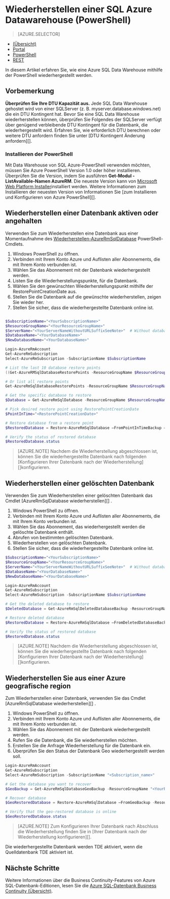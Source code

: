 <properties
   pageTitle="Wiederherstellen einer SQL Azure Datawarehouse (PowerShell) | Microsoft Azure"
   description="Zum Wiederherstellen einer Azure SQL-Data Warehouse PowerShell-Aufgaben."
   services="sql-data-warehouse"
   documentationCenter="NA"
   authors="Lakshmi1812"
   manager="barbkess"
   editor=""/>

<tags
   ms.service="sql-data-warehouse"
   ms.devlang="NA"
   ms.topic="article"
   ms.tgt_pltfrm="NA"
   ms.workload="data-services"
   ms.date="09/21/2016"
   ms.author="lakshmir;barbkess;sonyama"/>

# <a name="restore-an-azure-sql-data-warehouse-powershell"></a>Wiederherstellen einer SQL Azure Datawarehouse (PowerShell)

> [AZURE.SELECTOR]
- [(Übersicht)][]
- [Portal][]
- [PowerShell][]
- [REST][]

In diesem Artikel erfahren Sie, wie eine Azure SQL Data Warehouse mithilfe der PowerShell wiederhergestellt werden.

## <a name="before-you-begin"></a>Vorbemerkung

**Überprüfen Sie Ihre DTU Kapazität aus.** Jede SQL Data Warehouse gehostet wird von einer SQLServer (z. B. myserver.database.windows.net) die ein DTU Kontingent hat.  Bevor Sie eine SQL Data Warehouse wiederherstellen können, überprüfen Sie Folgendes der SQLServer verfügt über genügend verbleibende DTU Kontingent für die Datenbank, die wiederhergestellt wird. Erfahren Sie, wie erforderlich DTU berechnen oder weitere DTU anfordern finden Sie unter [DTU Kontingent Änderung anfordern][].

### <a name="install-powershell"></a>Installieren der PowerShell

Mit Data Warehouse von SQL Azure-PowerShell verwenden möchten, müssen Sie Azure PowerShell Version 1.0 oder höher installieren.  Überprüfen Sie die Version, indem Sie ausführen **Get-Modul - ListAvailable-Namen AzureRM**.  Die neueste Version kann von [Microsoft Web Platform Installer][]installiert werden.  Weitere Informationen zum Installieren der neuesten Version von Informationen Sie [zum Installieren und Konfigurieren von Azure PowerShell][].

## <a name="restore-an-active-or-paused-database"></a>Wiederherstellen einer Datenbank aktiven oder angehalten

Verwenden Sie zum Wiederherstellen eine Datenbank aus einer Momentaufnahme des [Wiederherstellen-AzureRmSqlDatabase][] PowerShell-Cmdlets.

1. Windows PowerShell zu öffnen.
2. Verbinden mit Ihrem Konto Azure und Auflisten aller Abonnements, die mit Ihrem Konto verbunden ist.
3. Wählen Sie das Abonnement mit der Datenbank wiederhergestellt werden.
4. Listen Sie die Wiederherstellungspunkte, für die Datenbank.
5. Wählen Sie den gewünschten Wiederherstellungspunkt mithilfe der RestorePointCreationDate aus.
6. Stellen Sie die Datenbank auf die gewünschte wiederherstellen, zeigen Sie wieder her.
7. Stellen Sie sicher, dass die wiederhergestellte Datenbank online ist.

```Powershell

$SubscriptionName="<YourSubscriptionName>"
$ResourceGroupName="<YourResourceGroupName>"
$ServerName="<YourServerNameWithoutURLSuffixSeeNote>"  # Without database.windows.net
$DatabaseName="<YourDatabaseName>"
$NewDatabaseName="<YourDatabaseName>"

Login-AzureRmAccount
Get-AzureRmSubscription
Select-AzureRmSubscription -SubscriptionName $SubscriptionName

# List the last 10 database restore points
((Get-AzureRMSqlDatabaseRestorePoints -ResourceGroupName $ResourceGroupName -ServerName $ServerName -DatabaseName ($DatabaseName).RestorePointCreationDate)[-10 .. -1]

# Or list all restore points
Get-AzureRmSqlDatabaseRestorePoints -ResourceGroupName $ResourceGroupName -ServerName $ServerName -DatabaseName $DatabaseName

# Get the specific database to restore
$Database = Get-AzureRmSqlDatabase -ResourceGroupName $ResourceGroupName -ServerName $ServerName -DatabaseName $DatabaseName

# Pick desired restore point using RestorePointCreationDate
$PointInTime="<RestorePointCreationDate>"  

# Restore database from a restore point
$RestoredDatabase = Restore-AzureRmSqlDatabase –FromPointInTimeBackup –PointInTime $PointInTime -ResourceGroupName $Database.ResourceGroupName -ServerName $Database.$ServerName -TargetDatabaseName $NewDatabaseName –ResourceId $Database.ResourceID

# Verify the status of restored database
$RestoredDatabase.status

```

>[AZURE.NOTE] Nachdem die Wiederherstellung abgeschlossen ist, können Sie die wiederhergestellte Datenbank nach folgenden [Konfigurieren Ihrer Datenbank nach der Wiederherstellung][]konfigurieren.


## <a name="restore-a-deleted-database"></a>Wiederherstellen einer gelöschten Datenbank

Verwenden Sie zum Wiederherstellen einer gelöschten Datenbank das Cmdlet [AzureRmSqlDatabase wiederherstellen][] .

1. Windows PowerShell zu öffnen.
2. Verbinden mit Ihrem Konto Azure und Auflisten aller Abonnements, die mit Ihrem Konto verbunden ist.
3. Wählen Sie das Abonnement, das wiederhergestellt werden die gelöschte Datenbank enthält.
4. Abrufen von bestimmten gelöschten Datenbank.
5. Wiederherstellen von gelöschten Datenbank.
6. Stellen Sie sicher, dass die wiederhergestellte Datenbank online ist.

```Powershell
$SubscriptionName="<YourSubscriptionName>"
$ResourceGroupName="<YourResourceGroupName>"
$ServerName="<YourServerNameWithoutURLSuffixSeeNote>"  # Without database.windows.net
$DatabaseName="<YourDatabaseName>"
$NewDatabaseName="<YourDatabaseName>"

Login-AzureRmAccount
Get-AzureRmSubscription
Select-AzureRmSubscription -SubscriptionName $SubscriptionName

# Get the deleted database to restore
$DeletedDatabase = Get-AzureRmSqlDeletedDatabaseBackup -ResourceGroupName $ResourceGroupNam -ServerName $ServerName -DatabaseName $DatabaseName

# Restore deleted database
$RestoredDatabase = Restore-AzureRmSqlDatabase –FromDeletedDatabaseBackup –DeletionDate $DeletedDatabase.DeletionDate -ResourceGroupName $DeletedDatabase.ResourceGroupName -ServerName $DeletedDatabase.ServerName -TargetDatabaseName $NewDatabaseName –ResourceId $DeletedDatabase.ResourceID

# Verify the status of restored database
$RestoredDatabase.status
```

>[AZURE.NOTE] Nachdem die Wiederherstellung abgeschlossen ist, können Sie die wiederhergestellte Datenbank nach folgenden [Konfigurieren Ihrer Datenbank nach der Wiederherstellung][]konfigurieren.


## <a name="restore-from-an-azure-geographical-region"></a>Wiederherstellen Sie aus einer Azure geografische region

Zum Wiederherstellen einer Datenbank, verwenden Sie das Cmdlet [AzureRmSqlDatabase wiederherstellen][] .

1. Windows PowerShell zu öffnen.
2. Verbinden mit Ihrem Konto Azure und Auflisten aller Abonnements, die mit Ihrem Konto verbunden ist.
3. Wählen Sie das Abonnement mit der Datenbank wiederhergestellt werden.
4. Rufen Sie die Datenbank, die Sie wiederherstellen möchten.
5. Erstellen Sie die Anfrage Wiederherstellung für die Datenbank ein.
6. Überprüfen Sie den Status der Datenbank Geo wiederhergestellt werden soll.

```Powershell
Login-AzureRmAccount
Get-AzureRmSubscription
Select-AzureRmSubscription -SubscriptionName "<Subscription_name>"

# Get the database you want to recover
$GeoBackup = Get-AzureRmSqlDatabaseGeoBackup -ResourceGroupName "<YourResourceGroupName>" -ServerName "<YourServerName>" -DatabaseName "<YourDatabaseName>"

# Recover database
$GeoRestoredDatabase = Restore-AzureRmSqlDatabase –FromGeoBackup -ResourceGroupName "<YourResourceGroupName>" -ServerName "<YourTargetServer>" -TargetDatabaseName "<NewDatabaseName>" –ResourceId $GeoBackup.ResourceID

# Verify that the geo-restored database is online
$GeoRestoredDatabase.status
```

>[AZURE.NOTE] Zum Konfigurieren Ihrer Datenbank nach Abschluss die Wiederherstellung finden Sie in [Ihrer Datenbank nach der Wiederherstellung konfigurieren][]. 


Die wiederhergestellte Datenbank werden TDE aktiviert, wenn die Quelldatenbank TDE aktiviert ist.


## <a name="next-steps"></a>Nächste Schritte
Weitere Informationen über die Business Continuity-Features von Azure SQL-Datenbank-Editionen, lesen Sie die [Azure SQL-Datenbank Business Continuity (Übersicht)][].

<!--Image references-->

<!--Article references-->
[Azure SQL-Datenbank Business Continuity (Übersicht)]: sql-database-business-continuity.md
[Anfordern einer Änderung der DTU Kontingent]: ./sql-data-warehouse-get-started-create-support-ticket.md#request-quota-change
[Konfigurieren Sie die Datenbank nach der Wiederherstellung]: ./sql-database-disaster-recovery.md#configure-your-database-after-recovery
[So installieren und Konfigurieren von Azure PowerShell]: powershell-install-configure.md
[(Übersicht)]: ./sql-data-warehouse-restore-database-overview.md
[Portal]: ./sql-data-warehouse-restore-database-portal.md
[PowerShell]: ./sql-data-warehouse-restore-database-powershell.md
[REST]: ./sql-data-warehouse-restore-database-rest-api.md
[Konfigurieren Sie die Datenbank nach der Wiederherstellung]: ./sql-database-disaster-recovery.md#configure-your-database-after-recovery

<!--MSDN references-->
[Wiederherstellen-AzureRmSqlDatabase]: https://msdn.microsoft.com/library/mt693390.aspx

<!--Other Web references-->
[Azure Portal]: https://portal.azure.com/
[Microsoft Web Platform Installer]: https://aka.ms/webpi-azps

